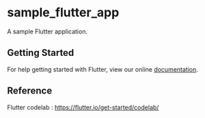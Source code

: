 # sample_flutter_app

A sample Flutter application.

## Getting Started

For help getting started with Flutter, view our online
[documentation](https://flutter.io/).

## Reference
Flutter codelab : https://flutter.io/get-started/codelab/
